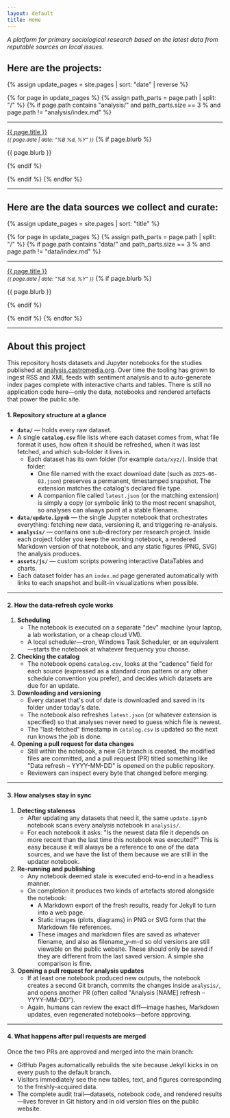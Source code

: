 ```yaml
---
layout: default
title: Home
---
```


<p><i>A platform for primary sociological research based on the latest data from reputable sources on local issues.</i></p>

## Here are the projects:

<div markdown="0">

{% assign update_pages = site.pages | sort: "date" | reverse %}

{% for page in update_pages %}
  {% assign path_parts = page.path | split: "/" %}
  {% if page.path contains "analysis/" and path_parts.size == 3 % and page.path != "analysis/index.md" %}
    <hr>
    <p>
      <a href="{{ page.url }}">{{ page.title }}</a><br>
      <small><em>{{ page.date | date: "%B %d, %Y" }}</em></small>
      {% if page.blurb %}<p>{{ page.blurb }}</p>{% endif %}
    </p>
  {% endif %}
{% endfor %}

</div>

---

## Here are the data sources we collect and curate:

<div markdown="0">

{% assign update_pages = site.pages | sort: "title" %}

{% for page in update_pages %}
  {% assign path_parts = page.path | split: "/" %}
  {% if page.path contains "data/" and path_parts.size == 3 % and page.path != "data/index.md" %}
    <hr>
    <p>
      <a href="{{ page.url }}">{{ page.title }}</a><br>
      <small><em>{{ page.date | date: "%B %d, %Y" }}</em></small>
      {% if page.blurb %}<p>{{ page.blurb }}</p>{% endif %}
    </p>
  {% endif %}
{% endfor %}

</div>

---

## About this project

This repository hosts datasets and Jupyter notebooks for the studies published at [analysis.castromedia.org](https://analysis.castromedia.org).
Over time the tooling has grown to ingest RSS and XML feeds with sentiment analysis and to auto-generate index pages complete with interactive charts and tables.
There is still no application code here—only the data, notebooks and rendered artefacts that power the public site.


#### 1. Repository structure at a glance

* **`data/`** — holds every raw dataset.
* A single **`catalog.csv`** file lists where each dataset comes from, what file format it uses, how often it should be refreshed, when it was last fetched, and which sub-folder it lives in.
  * Each dataset has its own folder (for example `data/xyz/`). Inside that folder:
    * One file named with the exact download date (such as `2025-06-03.json`) preserves a permanent, timestamped snapshot. The extension matches the catalog's declared file type.
    * A companion file called `latest.json` (or the matching extension) is simply a copy (or symbolic link) to the most recent snapshot, so analyses can always point at a stable filename.
* **`data/update.ipynb`** — the single Jupyter notebook that orchestrates everything: fetching new data, versioning it, and triggering re-analysis.
* **`analysis/`** — contains one sub-directory per research project. Inside each project folder you keep the working notebook, a rendered Markdown version of that notebook, and any static figures (PNG, SVG) the analysis produces.
* **`assets/js/`** — custom scripts powering interactive DataTables and charts.
* Each dataset folder has an `index.md` page generated automatically with links to each snapshot and built-in visualizations when possible.

---

#### 2. How the data-refresh cycle works

1. **Scheduling**
   * The notebook is executed on a separate "dev" machine (your laptop, a lab workstation, or a cheap cloud VM).
   * A local scheduler—cron, Windows Task Scheduler, or an equivalent—starts the notebook at whatever frequency you choose.
2. **Checking the catalog**
   * The notebook opens `catalog.csv`, looks at the "cadence" field for each source (expressed as a standard cron pattern or any other schedule convention you prefer), and decides which datasets are due for an update.
3. **Downloading and versioning**
   * Every dataset that's out of date is downloaded and saved in its folder under today's date.
   * The notebook also refreshes `latest.json` (or whatever extension is specified) so that analyses never need to guess which file is newest.
   * The "last-fetched" timestamp in `catalog.csv` is updated so the next run knows the job is done.
4. **Opening a pull request for data changes**
   * Still within the notebook, a new Git branch is created, the modified files are committed, and a pull request (PR) titled something like "Data refresh – YYYY-MM-DD" is opened on the public repository.
   * Reviewers can inspect every byte that changed before merging.

---

#### 3. How analyses stay in sync

1. **Detecting staleness**
   * After updating any datasets that need it, the same `update.ipynb` notebook scans every analysis notebook in `analysis/`.
   * For each notebook it asks: "Is the newest data file it depends on more recent than the last time this notebook was executed?" This is easy because it will always be a reference to one of the data sources, and we have the list of them because we are still in the updater notebook.
2. **Re-running and publishing**
   * Any notebook deemed stale is executed end-to-end in a headless manner.
   * On completion it produces two kinds of artefacts stored alongside the notebook:
     * A Markdown export of the fresh results, ready for Jekyll to turn into a web page.
     * Static images (plots, diagrams) in PNG or SVG form that the Markdown file references.
     * These images and markdown files are saved as whatever filename, and also as filename_y-m-d so old versions are still viewable on the public website. These should only be saved if they are different from the last saved version. A simple sha comparison is fine.
3. **Opening a pull request for analysis updates**
   * If at least one notebook produced new outputs, the notebook creates a second Git branch, commits the changes inside `analysis/`, and opens another PR (often called "Analysis [NAME] refresh – YYYY-MM-DD").
   * Again, humans can review the exact diff—image hashes, Markdown updates, even regenerated notebooks—before approving.

---

#### 4. What happens after pull requests are merged

Once the two PRs are approved and merged into the main branch:

* GitHub Pages automatically rebuilds the site because Jekyll kicks in on every push to the default branch.
* Visitors immediately see the new tables, text, and figures corresponding to the freshly-acquired data.
* The complete audit trail—datasets, notebook code, and rendered results—lives forever in Git history and in old version files on the public website.

